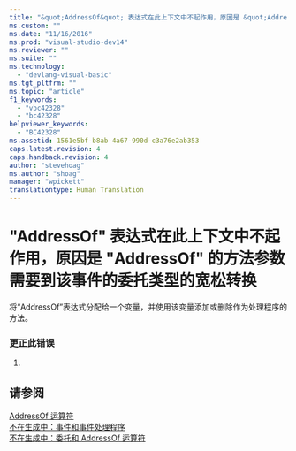 ```yaml
---
title: "&quot;AddressOf&quot; 表达式在此上下文中不起作用，原因是 &quot;AddressOf&quot; 的方法参数需要到该事件的委托类型的宽松转换 | Microsoft Docs"
ms.custom: ""
ms.date: "11/16/2016"
ms.prod: "visual-studio-dev14"
ms.reviewer: ""
ms.suite: ""
ms.technology: 
  - "devlang-visual-basic"
ms.tgt_pltfrm: ""
ms.topic: "article"
f1_keywords: 
  - "vbc42328"
  - "bc42328"
helpviewer_keywords: 
  - "BC42328"
ms.assetid: 1561e5bf-b8ab-4a67-990d-c3a76e2ab353
caps.latest.revision: 4
caps.handback.revision: 4
author: "stevehoag"
ms.author: "shoag"
manager: "wpickett"
translationtype: Human Translation
---
```

# &quot;AddressOf&quot; 表达式在此上下文中不起作用，原因是 &quot;AddressOf&quot; 的方法参数需要到该事件的委托类型的宽松转换
将“AddressOf”表达式分配给一个变量，并使用该变量添加或删除作为处理程序的方法。  
  
### 更正此错误  
  
1.  
  
## 请参阅  
 [AddressOf 运算符](../../visual-basic/language-reference/operators/addressof-operator.md)   
 [不在生成中：事件和事件处理程序](http://msdn.microsoft.com/zh-cn/95074a0d-1cbc-4221-a95a-964185c7f962)   
 [不在生成中：委托和 AddressOf 运算符](http://msdn.microsoft.com/zh-cn/7b2ed932-8598-4355-b2f7-5cedb23ee86f)